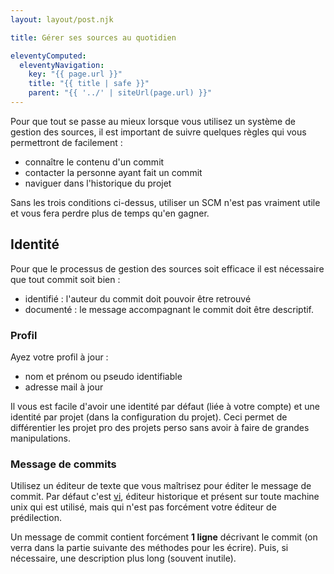 ```yaml
---
layout: layout/post.njk

title: Gérer ses sources au quotidien

eleventyComputed:
  eleventyNavigation:
    key: "{{ page.url }}"
    title: "{{ title | safe }}"
    parent: "{{ '../' | siteUrl(page.url) }}"
---
```


Pour que tout se passe au mieux lorsque vous utilisez un système de gestion des sources, il est important de suivre quelques règles qui vous permettront de facilement :

- connaître le contenu d'un commit
- contacter la personne ayant fait un commit
- naviguer dans l'historique du projet

Sans les trois conditions ci-dessus, utiliser un SCM n'est pas vraiment utile et vous fera perdre plus de temps qu'en gagner.

## Identité

Pour que le processus de gestion des sources soit efficace il est nécessaire que tout commit soit bien :

- identifié : l'auteur du commit doit pouvoir être retrouvé
- documenté : le message accompagnant le commit doit être descriptif.

### Profil

Ayez votre profil à jour :

- nom et prénom ou pseudo identifiable
- adresse mail à jour

Il vous est facile d'avoir une identité par défaut (liée à votre compte) et une identité par projet (dans la configuration du projet). Ceci permet de différentier les projet pro des projets perso sans avoir à faire de grandes manipulations.

### Message de commits

Utilisez un éditeur de texte que vous maîtrisez pour éditer le message de commit. Par défaut c'est [vi](https://fr.wikipedia.org/wiki/Vi), éditeur historique et présent sur toute machine unix qui est utilisé, mais qui n'est pas forcément votre éditeur de prédilection.

Un message de commit contient forcément **1 ligne** décrivant le commit (on verra dans la partie suivante des méthodes pour les écrire). Puis, si nécessaire, une description plus long (souvent inutile).


<!-- TBD 

à étoffer (faire un exemple) en utilisant les liens précédent 

-->

